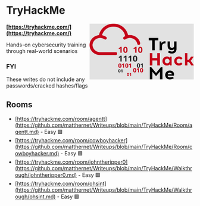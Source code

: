 # TryHackMe

<img align="right" src="https://github.com/matthernet/Writeups/blob/main/TryHackMe/tryhackme-logo.png" width="280" height="150">

**[https://tryhackme.com/](https://tryhackme.com/)**

Hands-on cybersecurity training through real-world scenarios

### FYI
These writes do not include any passwords/cracked hashes/flags


## Rooms

* [https://tryhackme.com/room/agentt](https://github.com/matthernet/Writeups/blob/main/TryHackMe/Room/agentt.md) - Easy :green_square:
* [https://tryhackme.com/room/cowboyhacker](https://github.com/matthernet/Writeups/blob/main/TryHackMe/Room/cowboyhacker.md) - Easy :green_square:
* [https://tryhackme.com/room/johntheripper0](https://github.com/matthernet/Writeups/blob/main/TryHackMe/Walkthrough/johntheripper0.md) - Easy :green_square:
* [https://tryhackme.com/room/ohsint](https://github.com/matthernet/Writeups/blob/main/TryHackMe/Walkthrough/ohsint.md) - Easy :green_square:
